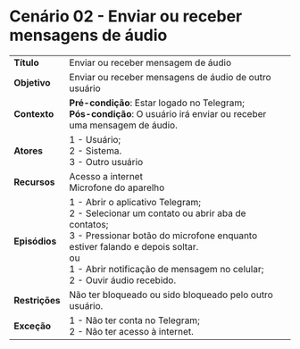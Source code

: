 # Cenário 02 - Enviar ou receber mensagens de áudio

|                |                                                                                                                                                                                                                                                                     |
| -------------- | :------------------------------------------------------------------------------------------------------------------------------------------------------------------------------------------------------------------------------------------------------------------ |
| **Título**     | Enviar ou receber mensagem de áudio                                                                                                                                                                                                                                 |
| **Objetivo**   | Enviar ou receber mensagens de áudio de outro usuário                                                                                                                                                                                                               |
| **Contexto**   | **Pré-condição**: Estar logado no Telegram;<br>**Pós-condição**: O usuário irá enviar ou receber uma mensagem de áudio.                                                                                                                                             |
| **Atores**     | 1 - Usuário;<br> 2 - Sistema. <br> 3 - Outro usuário                                                                                                                                                                                                                |
| **Recursos**   | Acesso a internet <br> Microfone do aparelho                                                                                                                                                                                                                        |
| **Episódios**  | 1 - Abrir o aplicativo Telegram; <br> 2 - Selecionar um contato ou abrir aba de contatos; <br>3 - Pressionar botão do microfone enquanto estiver falando e depois soltar. <br> ou <br> 1 - Abrir notificação de mensagem no celular; <br> 2 - Ouvir áudio recebido. |
| **Restrições** | Não ter bloqueado ou sido bloqueado pelo outro usuário.                                                                                                                                                                                                             |
| **Exceção**    | 1 - Não ter conta no Telegram;<br> 2 - Não ter acesso à internet.                                                                                                                                                                                                   |
